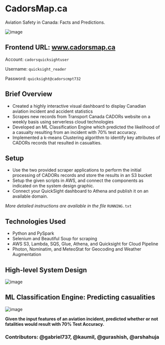 # CadorsMap.ca
Aviation Safety in Canada: Facts and Predictions.

![image](https://user-images.githubusercontent.com/52950086/145689258-b98d94d0-2cd3-4b87-bb28-25faf5d83fe7.png)

## Frontend URL: www.cadorsmap.ca

Account: `cadorsquicksightuser`

Username: `quicksight_reader`

Password: `quicksight@cadorscmpt732`

## Brief Overview
* Created a highly interactive visual dashboard to display Canadian aviation incident and accident statistics
* Scrapes new records from Transport Canada CADORs website on a weekly basis using serverless cloud technologies
* Developed an ML Classification Engine which predicted the likelihood of a casualty resulting from an incident with 70% test accuracy.
* Implemented a k-means Clustering algorithm to identify key attributes of CADORs records that resulted in casualties.

## Setup
* Use the two provided scraper applications to perform the initial processing of CADORs records and store the results in an S3 bucket
* Setup the given scripts in AWS, and connect the components as indicated on the system design graphic.
* Connect your QuickSight dashboard to Athena and publish it on an available domain.

*More detailed instructions are available in the file* `RUNNING.txt`


## Technologies Used
* Python and PySpark
* Selenium and Beautiful Soup for scraping
* AWS S3, Lambda, SQS, Glue, Athena, and Quicksight for Cloud Pipeline
* Photon, Nominatim, and MeteoStat for Geocoding and Weather Augmentation

## High-level System Design

![image](https://user-images.githubusercontent.com/52950086/145689353-1ce43015-1e37-40f7-bb9d-1c5b6f31a9fc.png)


## ML Classification Engine: Predicting casualities 

![image](https://user-images.githubusercontent.com/52950086/145692821-b6b34f64-f3f3-4d2b-b39e-56f96faadd39.png)


**Given the input features of an aviation incident, predicted whether or not fatalities would result with 70% Test Accuracy.**

### Contributors: @gabriel737, @kaumil, @gurashish, @arshahuja


